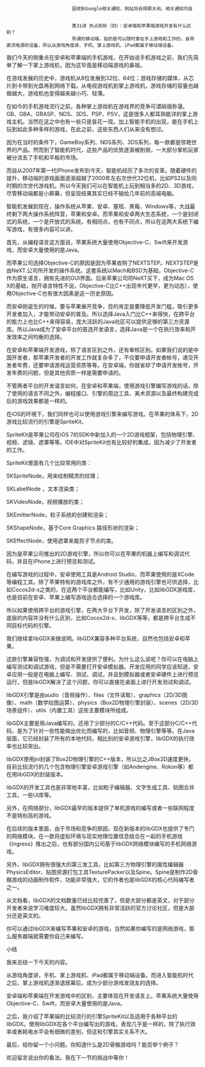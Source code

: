 
                            
                            因收到Google相关通知，网站将会择期关闭。相关通知内容
                            
                            
                            第31讲 热点剖析（四）：安卓端和苹果端游戏开发有什么区别？
                            所谓的移动端，指的是可以随时拿在手上游戏和工作的，自带直流电源的设备，所以从游戏角度讲，手机、掌上游戏机、iPad都属于移动端设备。

我们今天的侧重点在安卓和苹果端的手机游戏，在开始说手机游戏之前，我们先简单了解一下掌上游戏机，因为这毕竟是移动端游戏的鼻祖。

在游戏发展的历史中，游戏机从8位发展到32位、64位；游戏存储的媒体，从芯片到卡带到光盘再到网络下载。从电视游戏机到掌上游戏机，游戏存储的容量也越做越大，游戏机也变得越来越小巧、轻薄。

在如今的手机游戏流行之前，各种掌上游戏机在游戏界的竞争可谓硝烟弥漫。GB、GBA、GBASP、NDS、3DS、PSP、PSV，这是很多人都耳熟能详的掌上游戏主机。当然在这之中也有一些只是昙花一现。加上智能手机的出现，能在手机上玩到如此多种多样的游戏，在此之前，这些东西人们从来没有想过。

因为在当时的条件下，GameBoy系列、NDS系列、3DS系列，每一款都是惊艳世界的产品。然而到了智能机时代，这些产品的优势逐渐被削弱，一大部分掌机玩家被分流去了手机和平板的市场。

而自从2007年第一代iPhone发布到今天，智能机经历了多次的变革。随着硬件的提升，移动端的游戏画面逐渐超越了2000年左右次世代32位机，比如PS2以及同时期的次世代游戏机。所以今天我们可以在智能机上玩到相当多的2D、3D游戏，尽管移动端都是小屏幕，但呈现结果其实已经不输给几年前的高端电脑。

智能机发展到现在，操作系统从苹果、安卓、塞班、黑莓、Windows等，大战最终剩下两大操作系统阵营，苹果和安卓。而苹果和安卓两大生态系统，一个是封闭式的系统，一个是开放式的系统，有相同点，也有不同点，所以在这两大系统下编写游戏，有很多内容可以讲。

首先，从编程语言这方面说，苹果系统大量使用Objective-C、Swift来开发游戏，而安卓大量使用的是Java。

而苹果公司选择Objective-C的原因是因为苹果收购了NEXTSTEP。NEXTSTEP是由NeXT.公司所开发的操作系统。这套系统以Mach和BSD为基础，Objective-C作为原生语言，拥有先进的GUI界面。后来苹果公司将NeXT买下，成为Mac OS X的基础，抛开语言特性不说，Objective-C比C++出现年代更早，更为动态），使用Objective-C也有很大因素是这一历史原因。

而安卓刚诞生的时候，要与苹果展开竞争，目的肯定是要降低开发门槛，吸引更多开发者加入，才能带动安卓的普及。所以选择Java入门比C++来得快，在跨平台的能力上也比C++来得容易，庞大活跃的Java社区可以提供足够的第三方资源库。所以Java成为了安卓平台的首选开发语言，选择Java是一个在执行效率和开发效率之间均衡的选择。

在安卓和苹果端开发游戏，除了语言区别之外，还有审核区别。如果我们说的是中国开发者，那苹果开发者的开发工作就复杂多了，不仅要申请开发者帐号，递交开发者年费，还要申请游戏运营资质等等。在安卓端，你就省却了申请开发帐号，开发年费的问题，但是其他资质一样是需要申请的。

不管两者平台的开发语言如何，在安卓和苹果端，使用游戏引擎编写游戏的话，除了使用的语言不同之外，编程接口、引擎的周边工具、美术资源以及最终构建完成后的游戏效果都是一样的。

在iOS的环境下，我们同样也可以使用游戏引擎来编写游戏。在苹果的体系下，2D游戏比较流行的引擎是SpriteKit。

SpriteKit是苹果公司在iOS 7的SDK中新加入的一个2D游戏框架，包括物理引擎、视频、滤镜、遮罩等等。IDE中对SpriteKit也有比较好的集成，因为减少了开发者的工作。

SpriteKit里面有几个比较常用的类：


SKSpriteNode，用来绘制精灵的纹理；

SKLabelNode ，文本渲染类；

SKVideoNode，视频播放的类；

SKEmitterNode，粒子系统的创建和渲染；

SKShapeNode，基于Core Graphics 路径形状的渲染；

SKEffectNode，使用遮罩来裁剪子节点的类。


因为是苹果公司推出的2D游戏引擎，所以你可以在苹果的机器上编写和调试代码，并且在iPhone上进行预览和测试。

在编写游戏的过程中，安卓使用工具是Android Studio，而苹果使用的是XCode等编程工具。除了苹果特有的游戏库之外，有不少通用的游戏引擎也可供选择，比如Cocos2d-x之类的，在这两个平台都能编写，比如Unity，比如libGDX游戏库，也是目前在安卓、苹果上编写游戏适合选择的一个游戏库。

所以如果使用跨平台的游戏引擎，在两大平台下开发，除了开发语言的区别之外，底层的内容并没有什么区别，比如Cocos2d-x、libGDX等等，都是跨平台生成不同目标代码的引擎。

我们继续拿libGDX来做说明。libGDX兼容多种平台系统，自然也包括安卓和苹果。

这款引擎兼容性强，为调试和开发提供了便利。为什么这么说呢？你可以在电脑上编写测试和调试游戏，但是不需要打开安卓模拟器。开发应用的同学应该知道，安卓应用一般是在电脑上编写、测试、调试，并且到模拟器或者安卓硬件上进行预览运行，但是libGDX解决了这个问题，你可以直接在桌面上进行开发测试和调试。

libGDX引擎是由audio（音频操作）、files（文件读取）、graphics（2D/3D图像）、math（数学绘图运算）、physics（Box2D物理引擎封装）、scenes（2D/3D场景组件）、utils（内置工具）这些主要模块所组成。

libGDX主要是用Java编写的，还用了少部分的C/C++代码。至于这部分C/C++代码，是为了针对一些性能做出优化而编写的，比如音频、物理引擎等等。在Java层面，它已经封装了所有的本地代码，相比别的安卓游戏引擎，libGDX的执行效率也比较突出。

libGDX使用jni封装了Box2D物理引擎的C++版本，所以比之JBox2D速度更快，目前比较流行的几个包含物理引擎安卓游戏引擎（如Andengine、Rokon等）都在用libGDX的封装版本。

libGDX的开发工具也是非常地丰富，比如粒子编辑器、文字生成工具、贴图合并工具，一些UI库等。

另外，在网络部分，libGDX最早的版本提供了单机游戏的编写或者一些联网程度不是特别高的游戏。

在后续的版本里面，由于市场和竞争的原因，现在新版本的libGDX也提供了专门的网络模块。在一款将虚拟环境与现实地理位置信息结合在一起的手机游戏《Ingress》推出之后，也有部分国内公司基于libGDX网络模块编写的手机网络游戏。

另外，libGDX拥有很强大的第三发工具，比如第三方物理引擎的属性编辑器PhysicsEditor、贴图资源打包工具TexturePacker以及Spine。Spine是制作2D骨骼游戏的动画制作软件，功能非常强大，它的作者也是libGDX的核心代码编写者之一。

从文档看，libGDX的文档数量已经比较完善了，但是大部分都是英文，对于部分开发者来说学习难度较大。虽然libGDX拥有非常活跃的官方讨论社区，但是大部分还是英文的。

你可以通过libGDX来编写苹果和安卓的游戏，当然如果你编写的是网络游戏，那么服务器端就需要你自己来编写。

小结

我来总结一下今天的内容。


从游戏角度讲，手机、掌上游戏机、iPad都属于移动端设备。而进入智能机时代之后，掌上游戏机逐渐退居幕后，成为少部分游戏发烧友的选择。

安卓端和苹果端在开发游戏中的区别，主要体现在开发语言上。苹果系统大量使用Objective-C、Swift，而安卓大量使用的是Java。

之后，我介绍了苹果端的比较流行的引擎SpriteKit以及适用于各种平台的libGDX。使用libGDX在各个平台编写出的游戏，表现几乎是一样的，除了执行效率或者耗电水平会有细微的差别，但这和引擎其实关系不大。


最后，给你留一个小问题。你知道什么是2D骨骼游戏吗？能否举个例子？

欢迎留言说出你的看法。我在下一节的挑战中等你！

                        
                        
                            